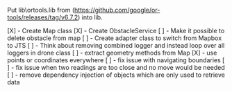 Put lib\ortools.lib from (https://github.com/google/or-tools/releases/tag/v6.7.2) into lib.

[X] - Create Map class
[X] - Create ObstacleService
[ ] - Make it possible to delete obstacle from map
[ ] - Create adapter class to switch from Mapbox to JTS
[ ] - Think about removing combined logger and instead loop over all loggers in drone class
[ ] - extract geometry methods from Map
[X] - use points or coordinates everywhere
[ ] - fix issue with navigating boundaries
[ ] - fix issue when two readings are too close and no move would be needed
[ ] - remove dependency injection of objects which are only used to retrieve data